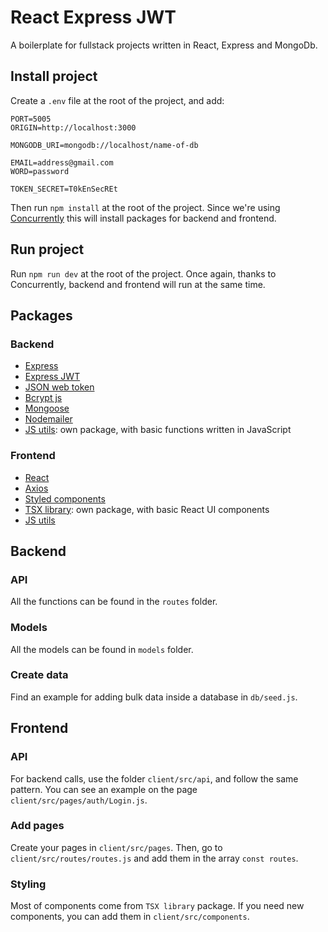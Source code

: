 # React Express JWT

A boilerplate for fullstack projects written in React, Express and MongoDb.

## Install project

Create a `.env` file at the root of the project, and add:

```
PORT=5005
ORIGIN=http://localhost:3000

MONGODB_URI=mongodb://localhost/name-of-db

EMAIL=address@gmail.com
WORD=password

TOKEN_SECRET=T0kEnSecREt
```

Then run `npm install` at the root of the project. Since we're using [Concurrently](https://www.npmjs.com/package/concurrently) this will install packages for backend and frontend.

## Run project

Run `npm run dev` at the root of the project. Once again, thanks to Concurrently, backend and frontend will run at the same time.

## Packages

### Backend

-   [Express](https://expressjs.com/)
-   [Express JWT](https://www.npmjs.com/package/express-jwt)
-   [JSON web token](https://jwt.io/)
-   [Bcrypt js](https://www.npmjs.com/package/bcryptjs)
-   [Mongoose](https://mongoosejs.com/)
-   [Nodemailer](https://nodemailer.com/about/)
-   [JS utils](https://www.npmjs.com/package/js-utils-julseb): own package, with basic functions written in JavaScript

### Frontend

-   [React](https://reactjs.org/)
-   [Axios](https://axios-http.com/docs/intro)
-   [Styled components](https://styled-components.com/)
-   [TSX library](https://documentation-components-react.vercel.app/): own package, with basic React UI components
-   [JS utils](https://www.npmjs.com/package/js-utils-julseb)

## Backend

### API

All the functions can be found in the `routes` folder.

### Models

All the models can be found in `models` folder.

### Create data

Find an example for adding bulk data inside a database in `db/seed.js`.

## Frontend

### API

For backend calls, use the folder `client/src/api`, and follow the same pattern. You can see an example on the page `client/src/pages/auth/Login.js`.

### Add pages

Create your pages in `client/src/pages`. Then, go to `client/src/routes/routes.js` and add them in the array `const routes`.

### Styling

Most of components come from `TSX library` package. If you need new components, you can add them in `client/src/components`.
